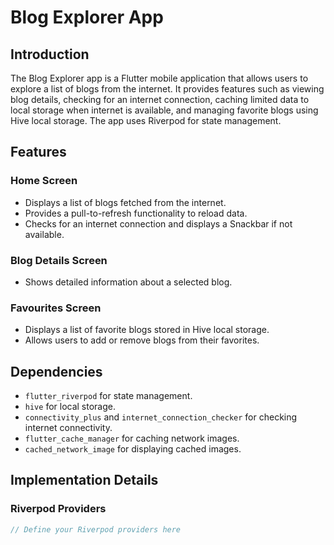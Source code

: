 # Blog Explorer App

## Introduction

The Blog Explorer app is a Flutter mobile application that allows users to explore a list of blogs from the internet. It provides features such as viewing blog details, checking for an internet connection, caching limited data to local storage when internet is available, and managing favorite blogs using Hive local storage. The app uses Riverpod for state management.

## Features

### Home Screen

- Displays a list of blogs fetched from the internet.
- Provides a pull-to-refresh functionality to reload data.
- Checks for an internet connection and displays a Snackbar if not available.

### Blog Details Screen

- Shows detailed information about a selected blog.

### Favourites Screen

- Displays a list of favorite blogs stored in Hive local storage.
- Allows users to add or remove blogs from their favorites.

## Dependencies

- `flutter_riverpod` for state management.
- `hive` for local storage.
- `connectivity_plus` and `internet_connection_checker` for checking internet connectivity.
- `flutter_cache_manager` for caching network images.
- `cached_network_image` for displaying cached images.

## Implementation Details

### Riverpod Providers

```dart
// Define your Riverpod providers here

